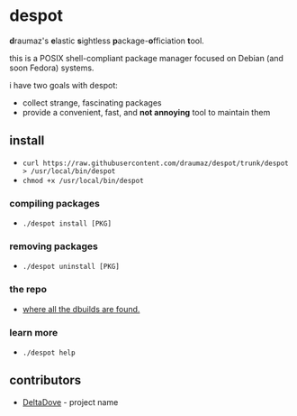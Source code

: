 # despot
**d**raumaz's **e**lastic **s**ightless **p**ackage-**o**fficiation **t**ool.

this is a POSIX shell-compliant package manager focused on Debian (and soon Fedora) systems.

i have two goals with despot:

- collect strange, fascinating packages
- provide a convenient, fast, and __not annoying__ tool to maintain them

## install
- ```curl https://raw.githubusercontent.com/draumaz/despot/trunk/despot > /usr/local/bin/despot```
- ```chmod +x /usr/local/bin/despot```

### compiling packages
- ```./despot install [PKG]```

### removing packages
- ```./despot uninstall [PKG]```

### the repo
- <a href="https://github.com/draumaz/despot-repo">where all the dbuilds are found.</a>

### learn more
- ```./despot help```

## contributors
- <a href="https://github.com/DeltaDove">DeltaDove</a> - project name

